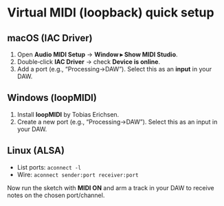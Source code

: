 # Virtual MIDI (loopback) quick setup

## macOS (IAC Driver)
1. Open **Audio MIDI Setup** → **Window ▸ Show MIDI Studio**.
2. Double‑click **IAC Driver** → check **Device is online**.
3. Add a port (e.g., “Processing→DAW”). Select this as an **input** in your DAW.

## Windows (loopMIDI)
1. Install **loopMIDI** by Tobias Erichsen.
2. Create a new port (e.g., “Processing→DAW”). Select this as an input in your DAW.

## Linux (ALSA)
- List ports: `aconnect -l`
- Wire: `aconnect sender:port receiver:port`

Now run the sketch with **MIDI ON** and arm a track in your DAW to receive notes on the chosen port/channel.
